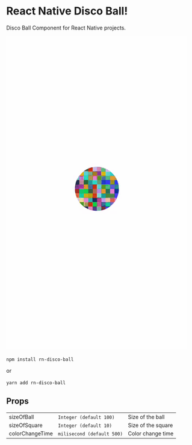 # React Native Disco Ball!

Disco Ball Component for React Native projects.

![RN Disco Ball](rn-disco-ball.gif)

`npm install rn-disco-ball`

or

`yarn add rn-disco-ball`

## Props

|                 |                            |                    |
| --------------- | -------------------------- | ------------------ |
| sizeOfBall      | `Integer (default 100)`    | Size of the ball   |
| sizeOfSquare    | `Integer (default 10)`     | Size of the square |
| colorChangeTime | `milisecond (default 500)` | Color change time  |
